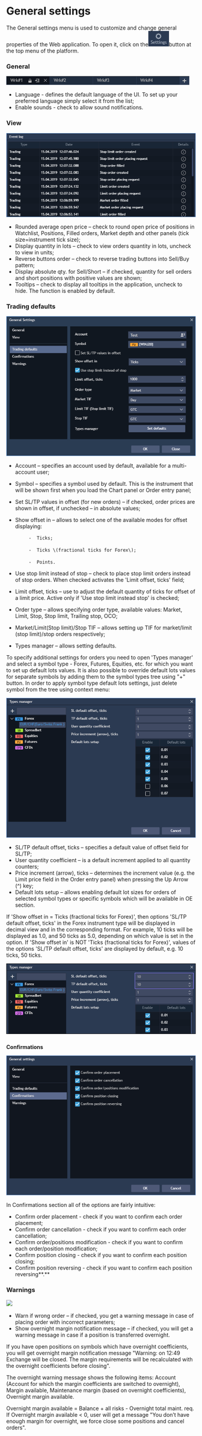 # General settings

The General settings menu is used to customize and change general properties of the Web application. To open it, click on the![](../../.gitbook/assets/1%20%2849%29.png)button 
at the top menu of the platform.

### **General**

![](../../.gitbook/assets/screenshot_1%20%2810%29.png)

* Language - defines the default language of the UI. To set up your preferred language simply select it from the list;
* Enable sounds - check to allow sound notifications.

### **View**

![](../../.gitbook/assets/screenshot_2%20%2810%29.png)

* Rounded average open price – check to round open price of positions in Watchlist, Positions, Filled orders, Market depth and other panels \(tick size=instrument tick size\);
* Display quantity in lots – check to view orders quantity in lots, uncheck to view in units;
* Reverse buttons order – check to reverse trading buttons into Sell/Buy pattern;
* Display absolute qty. for Sell/Short – if checked, quantity for sell orders and short positions with positive values are shown;
* Tooltips – check to display all tooltips in the application, uncheck to hide. The function is enabled by default.

### **Trading defaults**

![](../../.gitbook/assets/web-settings.png)

* Account – specifies an account used by default, available for a multi-account user;
* Symbol – specifies a symbol used by default. This is the instrument that will be shown first when you load the Chart panel or Order entry panel;
* Set SL/TP values in offset \(for new orders\) – if checked, order prices are shown in offset, if unchecked – in absolute values;
* Show offset in – allows to select one of the available modes for offset displaying:

           -  Ticks;

           -  Ticks \(fractional ticks for Forex\);

           -  Points.

* Use stop limit instead of stop – check to place stop limit orders instead of stop orders. When checked activates the 'Limit offset, ticks' field;
* Limit offset, ticks – use to adjust the default quantity of ticks for offset of a limit price. Active only if 'Use stop limit instead stop' is checked;
* Order type – allows specifying order type, available values: Market, Limit, Stop, Stop limit, Trailing stop, OCO;
* Market/Limit\(Stop limit\)/Stop TIF – allows setting up TIF for market/limit \(stop limit\)/stop orders respectively;
* Types manager – allows setting defaults.

To specify additional settings for orders you need to open 'Types manager' and select a symbol type - Forex, Futures, Equities, etc. for which you want to set up default lots values. It is also possible to override default lots values for separate symbols by adding them to the symbol types tree using "+" button. In order to apply symbol type default lots settings, just delete symbol from the tree using context menu:

![](../../.gitbook/assets/screenshot_4%20%282%29.png)

* SL/TP default offset, ticks – specifies a default value of offset field for SL/TP;
* User quantity coefficient – is a default increment applied to all quantity counters;
* Price increment \(arrow\), ticks – determines the increment value \(e.g. the Limit price field in the Order entry panel\) when pressing the Up Arrow \(^\) key;
* Default lots setup – allows enabling default lot sizes for orders of selected symbol types or specific symbols which will be available in OE section.

If 'Show offset in = Ticks \(fractional ticks for Forex\)', then options 'SL/TP default offset, ticks' in the Forex instrument type will be displayed in decimal view and in the corresponding format. For example, 10 ticks will be displayed as 1.0, and 50 ticks as 5.0, depending on which value is set in the option. If 'Show offset in' is NOT 'Ticks \(fractional ticks for Forex\)', values of the options 'SL/TP default offset, ticks' are displayed by default, e.g. 10 ticks, 50 ticks.

![](../../.gitbook/assets/5%20%2842%29.png)

### 
**Confirmations**

![](../../.gitbook/assets/screenshot_6%20%285%29.png)


In Confirmations section all of the options are fairly intuitive:

* Confirm order placement - check if you want to confirm each order placement;
* Confirm order cancellation - check if you want to confirm each order cancellation;
* Confirm order/positions modification - check if you want to confirm each order/position modification; 
* Confirm position closing - check if you want to confirm each position closing;
* Confirm position reversing - check if you want to confirm each position reversing**.**

### **Warnings**

![](../../.gitbook/assets/screenshot_7%20%281%29.png)

* Warn if wrong order – if checked, you get a warning message in case of placing order with incorrect parameters;
* Show overnight margin notification message – if checked, you will get a warning message in case if a position is transferred overnight.

If you have open positions on symbols which have overnight coefficients, you will get overnight margin notification message "Warning: on 12:49 Exchange will be closed. The margin requirements will be recalculated with the overnight coefficients before closing".

The overnight warning message shows the following items: Account \(Account for which the margin coefficients are switched to overnight\), Margin available, Maintenance margin \(based on overnight coefficients\), Overnight margin available.

Overnight margin available = Balance + all risks - Overnight total maint. req. If Overnight margin available &lt; 0, user will get a message "You don’t have enough margin for overnight, we force close some positions and cancel orders".

